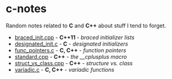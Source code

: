 # c-notes

Random notes related to **C** and **C++** about stuff I tend to forget.

* [braced_init.cpp](braced_init.cpp) - **C++11** - _braced initializer lists_
* [designated_init.c](designated_init.c) - **C** - _designated initializers_
* [func_pointers.c](func_pointers.c) - **C, C++** - _function pointers_
* [standard.cpp](standard.cpp) - **C++** - _the \_\_cplusplus macro_
* [struct_vs_class.cpp](struct_vs_class.cpp) - **C++** - _structure vs. class_
* [variadic.c](variadic.c) - **C, C++** - _variadic functions_
